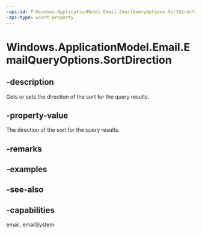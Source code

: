 ```yaml
---
-api-id: P:Windows.ApplicationModel.Email.EmailQueryOptions.SortDirection
-api-type: winrt property
---
```


<!-- Property syntax
public Windows.ApplicationModel.Email.EmailQuerySortDirection SortDirection { get;  set; }
-->

# Windows.ApplicationModel.Email.EmailQueryOptions.SortDirection

## -description
Gets or sets the direction of the sort for the query results.

## -property-value
The direction of the sort for the query results.

## -remarks

## -examples

## -see-also

## -capabilities
email, emailSystem
